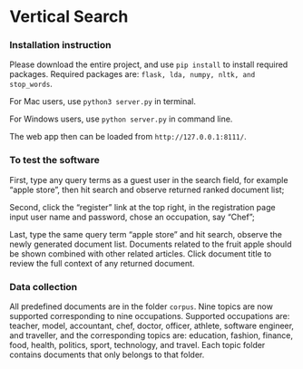 # Vertical Search
### Installation instruction
Please download the entire project, and use `pip install` to install required packages.
Required packages are: `flask, lda, numpy, nltk, and stop_words`.

For Mac users, use `python3 server.py` in terminal.

For Windows users, use `python server.py` in command line.

The web app then can be loaded from `http://127.0.0.1:8111/`. 

### To test the software
First, type any query terms as a guest user in the search field, for example “apple store”, then hit search and observe returned ranked document list;

Second, click the “register” link at the top right, in the registration page input user name and password, chose an occupation, say “Chef”;

Last, type the same query term “apple store” and hit search, observe the newly generated document list. Documents related to the fruit apple should be shown combined with other related articles. Click document title to review the full context of any returned document.

### Data collection
All predefined documents are in the folder `corpus`. Nine topics are now supported corresponding to nine occupations. Supported occupations are: teacher, model, accountant, chef, doctor, officer, athlete, software engineer, and traveller, and the corresponding topics are: education, fashion, finance, food, health, politics, sport, technology, and travel. Each topic folder contains documents that only belongs to that folder.
